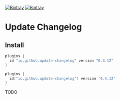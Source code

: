 [![Bintray](https://img.shields.io/bintray/v/ciriti/cdelivery/changelogupdate-plugin?color=blue&label=Bintray%20Update%20Changelog%20Plugin)](https://bintray.com/ciriti/cdelivery/changelogupdate-plugin)
[![Bintray](https://img.shields.io/bintray/v/ciriti/cdelivery/changelogupdate-plugin?color=blue&label=Gradle%20Portal%20changelogupdate-plugin)](https://plugins.gradle.org/plugin/io.github.update-changelog)

# Update Changelog

## Install

```groovy
plugins {
  id "io.github.update-changelog" version "0.4.12"
}
```
```kotlin
plugins {
  id("io.github.update-changelog") version "0.4.12"
}
```

TODO